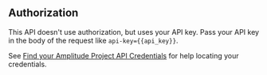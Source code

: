 ## Authorization

This API doesn't use authorization, but uses your API key. Pass your API key in the body of the request like `api-key={{api_key}}`.

See [Find your Amplitude Project API Credentials](../find-api-credentials.md) for help locating your credentials. 